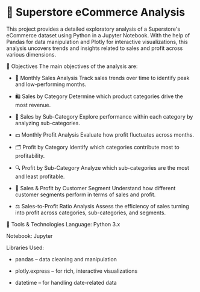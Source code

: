 # 🏪 Superstore eCommerce Analysis
This project provides a detailed exploratory analysis of a Superstore's eCommerce dataset using Python in a Jupyter Notebook. With the help of Pandas for data manipulation and Plotly for interactive visualizations, this analysis uncovers trends and insights related to sales and profit across various dimensions.

🎯 Objectives
The main objectives of the analysis are:

- 📆 Monthly Sales Analysis
Track sales trends over time to identify peak and low-performing months.

- 🛍️ Sales by Category
Determine which product categories drive the most revenue.

- 🧩 Sales by Sub-Category
Explore performance within each category by analyzing sub-categories.

- 💵 Monthly Profit Analysis
Evaluate how profit fluctuates across months.

- 🗂️ Profit by Category
Identify which categories contribute most to profitability.

- 🔍 Profit by Sub-Category
Analyze which sub-categories are the most and least profitable.

- 👥 Sales & Profit by Customer Segment
Understand how different customer segments perform in terms of sales and profit.

- ⚖️ Sales-to-Profit Ratio Analysis
Assess the efficiency of sales turning into profit across categories, sub-categories, and segments.

🧰 Tools & Technologies
Language: Python 3.x

Notebook: Jupyter

Libraries Used:

- pandas – data cleaning and manipulation

- plotly.express – for rich, interactive visualizations

- datetime – for handling date-related data

